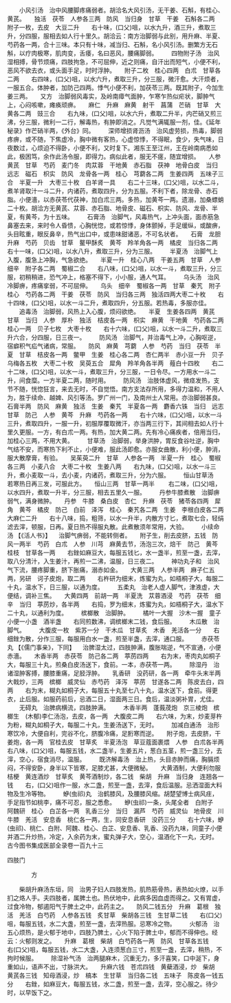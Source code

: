 <!-- { "loadSidebar": true } -->
　　小风引汤　治中风腰脚疼痛弱者。胡洽名大风引汤，无干姜、石斛，有桂心、黄芪。　　独活　茯苓　人参各三两　防风　当归身　甘草　干姜　石斛各二两　附子一枚，去皮　大豆二升　　右十味，(口父)咀，以水九升，酒三升，煮取三升，分四服，服相去如人行十里久。胡洽云：南方治脚弱与此别，用升麻、半夏、芍药各一两，合十三味。本只有十味，减当归、石斛，名小风引汤。删繁方无石斛，以疗肉极寒，肌肉变，舌痿，名曰恶风，腰痛脚弱。
　　四物附子汤　治风湿相搏，骨节烦痛，四肢拘急，不可屈伸，近之则痛，自汗出而短气，小便不利，恶风不欲去衣，或头面手足，时时浮肿。　　附子二枚　桂心四两　白朮　甘草各二两　　右四味，(口父)咀，以水六升，煮取三升，分三服，微汗愈。大汗烦者，一服五合。体肿者，加防己四两。悸气小便不利，加茯苓三两。既其附子，今加生姜三两。　　又方　治脚弱风毒实，及岭南瘴气面肿，乍寒乍热似疟状，脚肿气上，心闷咳嗽，瘫痪顽痹。　　麻仁　升麻　麻黄　射干　菖蒲　芒硝　甘草　大黄各二两　豉三合　　右九味，(口父)咀，以水六升，煮取二升半，内芒硝又煎三沸，分三服，微利一二行，解毒热，有肿即消之。凡觉气满辄服一剂，佳。《延年秘录》作芒硝半两，《外台》同。
　　深师增损肾沥汤　治风虚劳损，热毒，脚弱疼痹，或不随，下焦虚冷，胸中微有客热，心虚惊悸，不得眠，食少，失气味，日夜数过，心烦迫不得卧，小便不利，又时复下。湘东王至江州，王在岭南病悉如此，极困笃，余作此汤令服，即得力。病似此者，服无不瘥，随宜增损。　　人参　黄芪　甘草　芍药　麦门冬　肉苁蓉　干地黄　赤石脂　茯神　地骨白皮　当归　远志　磁石　枳实　防风　龙骨各一两　桂心　芎藭各二两　生姜四两　五味子三合　半夏一升　大枣三十枚　白羊肾一具　　右二十三味，(口父)咀，以水二斗，煮羊肾取汁一斗二升，内诸药，煮取四升，分为五服。不利下者，除龙骨、赤石脂。小便濇，以赤茯苓代茯神，加白朮三两。多热，加黄芩一两。遗溺，加桑螵蛸二十枚。胡洽方无黄芪、苁蓉、赤石脂、地骨皮、磁石、枳实、防风、龙骨、半夏，有黄芩，为十五味。
　　石膏汤　治脚气，风毒热气，上冲头面，面赤筋急鼻塞去来，来时令人昏愦，心胸恍惚，或若惊悸，身体颤掉，手足缓纵，或酸痹，头目眩重，眼反鼻辛，热气出口中，或患味甜诸恶，不可名状者。　　石膏　龙胆　升麻　芍药　贝齿　甘草　鳌甲酥炙　黄芩　羚羊角各一两　橘皮　当归各二两　　右十一味，(口父)咀，以水八升，煮取三升，分为三服。
　　半夏汤　治脚气上入腹，腹急上冲胸，气急欲绝。　　半夏一升　桂心八两　干姜五两　甘草　人参　细辛　附子各二两　蜀椒二合　　右八味，(口父)咀，以水一斗，煮取三升，分三服，初稍稍进，恐气冲上，格塞不得下，小小服，通人气耳。
　　乌头汤　治风冷脚痹，疼痛挛弱，不可屈伸。　　乌头　细辛　蜀椒各一两　甘草　秦艽　附子　桂心　芍药各二两　干姜　茯苓　防风　当归各三两　独活四两大枣二十枚　　右十四味，(口父)咀，以水一斗二升，煮取四升，分五服。若热毒，多服亦佳。
　　追毒汤　治脚弱，风热上入心腹，烦闷欲绝。　　半夏　生姜各四两　黄芪　甘草　当归　人参　厚朴　独活　桔皮各一两　枳实　麻黄　干地黄　芍药各二两　桂心一两　贝子七枚　大枣十枚　　右十六味，(口父)咀，以水一斗二升，煮取三升六合，分四服，日三夜一。
　　防风汤　治脚气，并治毒气上冲，心胸呕逆，宿癖积气疝气诸病，常服。　　防风　麻黄　芎藭　人参　芍药　当归　茯苓　半夏　甘草　桔皮各一两　鳖甲　生姜　桂心各二两　杏仁两半　赤小豆一升　贝子　乌梅各五枚　大枣二十枚　吴萸五合　犀角　羚羊角各半两　薤白十四枚　　右二十二味，(口父)咀，以水一斗，煮取三升，分三服，一日令尽。一方用水一斗二升，间食糜。一方半夏二两，随时用。
　　防风汤　治肢体虚风，微痉发热，支节不随，恍惚狂言，来去无时，不自觉悟。南方支法存所用，多得力温和，不用人为，胜于续命、越婢、风引等汤。罗广州一门，及南州士人常用。亦治脚弱甚良。　　石膏半两　防风　麻黄　独活　生姜　秦艽　半夏各一两　麝香六铢　当归　远志　甘草　防己　人参　黄芩　升麻　芍药各一两　　右十六味，(口父)咀，以水一斗三升，煮取四升，一服一升，初服厚覆取微汗，亦当两三行下，其间相去如人行十里久更服。一方，有白朮一两。有热，加大黄二两。先有冷心痛疾者，倍用当归，加桂心三两，不用大黄。
　　甘草汤　治脚弱，举身洪肿，胃反食谷吐逆，胸中气结不安，而寒热下利不止，小便难，服此汤即愈。亦服女曲散，利小便，肿消，服大散摩膏，有验。　　吴茱萸二升　甘草　人参各一两　半夏一升　桂心　蜀椒各三两　小麦八合　大枣二十枚　生姜八两　　右九味，(口父)咀，以水一斗三升，煮小麦取一斗，去小麦，内诸药，煮取三升，分为六服。
　　恒山甘草汤　若寒热日再三发，可服此方。　　恒山三两　甘草一两半
　　右二味，(口父)咀，以水四升，煮取一升半，分三服，相去五里久一服。
　　丹参牛膝煮散　治脚痹弱气，满身微肿。　　丹参　牛膝　桑白皮　杏仁　升麻　茯苓　猪苓各四两　犀角　黄芩　橘皮　防己　白前　泽泻　桂心　秦艽各二两　生姜　李根白皮各二两　大麻仁二升　　右十八味，捣，粗筛，以水一升半，内散方寸匕，煮取七合，轻绢滤去滓，顿服，日再。夏日热不得服丸散。此煮散须年常用，大验。
　　小续命汤 【《活人书》】 　治脚气痹弱，不能转侧者。　　附子生，削去皮脐，五钱　防风一两半　芍药　白朮　人参　川芎　麻黄去节，汤泡三次，焙干　防己　黄芩　桂枝　甘草各一两　　右銼如麻豆大，每服五钱匕，水一盏半，煎至一盏，去滓，取八分清汁，入生姜汁，再煎一二沸，温服，日三夜二。
　　神功丸子和　治风气下流，腰疼脚重，脐下胀痛，溺赤如金。　　大黄三两　人参半两　麻子仁五两，另研　诃子皮炮，取二两　　右杵研为细末，炼蜜为丸，如梧桐子大，每服二十丸，温水下，日三服，以通为度。
　　五柔丸　治老人虚人脚气，津液虚，大便结，调补三焦。　　大黄四两　前胡一两　半夏洗　苁蓉酒浸　芍药　茯苓　细辛　当归　葶苈炒，各半两　　右捣，罗为细末，炼蜜为丸，如梧桐子大，温水下二十丸，以通利为度。
　　槟榔散　治脚肿。
　　橘叶一大握　沙木一握　童子小便一小盏　酒半盏　　右同煎数沸，调槟榔末二钱，食后服。
　　木瓜散　治脚气。
　　大腹皮一枚　紫苏一分　干木瓜　甘草炙　木香　羌活各一分　　右细銼为散，分作三服，每服用白水一盏，煎至半盏，去滓，通口服。
　　赤茯苓丸 【《儒门事亲》，下同】 　治脾湿太过，四肢肿满，腹胀喘逆，气不宣通，小便赤濇。　　木香半两　赤茯苓　防己各二两　葶苈四两　　右为末，枣肉丸如桐子大，每服三十丸，煎桑白皮汤送下，食前。一本，赤茯苓一两。
　　除湿丹　治诸湿肿客搏，腰膝重痛，足胫浮肿。　　乳香研　没药研，各一两　牵牛头末半两　大戟炒，三两　槟榔　威灵仙　赤芍药　泽泻　葶苈　甘遂各二两　陈皮去白，四两　　右为末，糊丸如桐子大，每服五十丸至七八十丸，温水送下，食前。得更衣，止后服。如服药前后，忌酒二日，湿面两三日。食后，温淡粥补胃，尤佳。
　　无碍丸　治脾病横流，四肢肿满。
　　木香半两　蓬莪荗炮　京三棱炮　槟榔生　(木郁)李仁汤泡，去皮，各一两　大腹皮二两　　右六味，为末，炒麦芽杵为粉，糊丸如桐子大，每服二十丸，生姜汤送下，无时。
　　加减白通汤　治形寒饮冷，大便自利，完谷不化，脐腹冷痛，足胻寒而逆。　　附子炮，去皮脐，干　姜炮，各一两　官桂去皮　甘草炙　半夏汤泡　草豆蔻面裹煨　人参　白朮各半两　　右八味，(口父)咀，每服五钱，水二盏半，生姜五片，葱白五茎，煎一盏三分，去滓，空心，宿食消尽，温服。
　　既济解毒汤　治上热，头目赤肿而痛，胸膈烦闷，不得安卧，身半以下皆寒，足膝尤甚，大便微秘。　　大黄酒制，大便利勿服　桔梗　黄连酒炒　甘草炙　黄芩酒制炒，各二钱　柴胡　升麻　当归身　连翘各一钱　　右，(口父)咀作一服，水二盏，煎至一盏，去滓，食后温服。忌洒湿面大料物及生冷等物。
　　蛜(虫祁)丸　治鹤膝风，及腰膝风缩。胡楚望博士病风疰，手足指节如桃李，痛不可忍，服之悉愈。　　蛜(虫祁)一条，头尾全者　白附子　阿魏研　桂心　白芷各一两　乳香三分　当归　漏芦　芍药　威灵仙　地骨皮　川牛膝　羌活　安息香　桃仁各一两，生，同安息香研　没药三分　　右十六味，蛜(虫祁)、桃仁、白附、阿魏、桂心、白芷、安息香、乳香、没药九味，同童子小便并酒二升炒热，冷定，入余药为末，蜜丸弹子大，空心，温酒化下一丸，无时。
古今图书集成医部全录卷一百九十三

四肢门

　　　　方

　　柴胡升麻汤东垣，同　治男子妇人四肢发热，肌热筋骨热，表热如火燎，以手扪之烙人手。夫四肢者，属脾土也。热伏地中，此病多因血虚而得之。又有胃虚，过食冷物，郁遏阳气于脾土之中，此药主之。　　防风二钱五分　升麻　葛根　独活　羌活　白芍药　人参各五钱　炙甘草　柴胡各三钱　生甘草二钱　　右(口父)咀，每服五钱，水二大盏，煎至一盏，去滓热服。忌寒冷之物。
　　火郁汤　治五心烦热，是火郁于地中，四肢乃脾土，心火下陷于脾土中，郁而不得伸也。经云：火郁则发之。　　升麻　葛根　柴胡　白芍药各一两　防风　甘草各五钱　　右(口父)咀，每服五钱，水二大盏，入连须葱白三寸，煎至一盏，去滓，稍热，不拘时候服。
　　除湿补气汤　治两腿麻木，沉重无力，多汗喜笑，口中涎下，身重如山，语声不出，寸脉洪大。　　升麻六钱　苍朮四钱　黄蘗酒浸，炒　柴胡　黄芪各三钱　知母酒浸，炒　槁本　生甘草　当归各二钱　五味子　陈皮各一钱五分　　右銼，如麻豆大，每服五钱，水二盏，煎至一盏，去滓，空心服之。待少时，以早饭下之。
